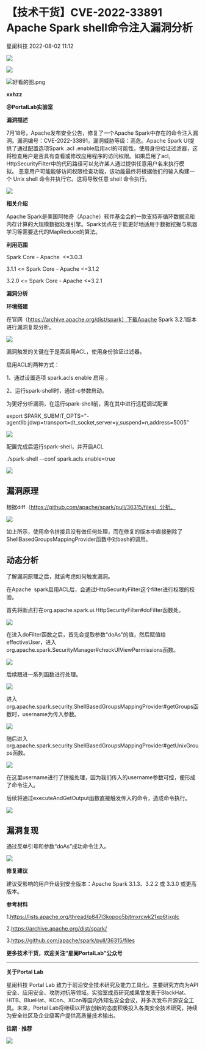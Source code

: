 #  【技术干货】CVE-2022-33891 Apache Spark shell命令注入漏洞分析   
 星阑科技   2022-08-02 11:12  
  
![](https://mmbiz.qpic.cn/mmbiz_gif/Cc8QqLUKOeiaFHTFtiatmEIxZQcXOHfyr6GOBM88IeMm28ybjSAHEJKicuQxPxN5L5NFZ5mza2NOnuokf9ant2fUQ/640?wx_fmt=gif "")  
  
  
![](https://mmbiz.qpic.cn/mmbiz_png/wfFYMXc5G1NSkNgX8voWSJmuSUlcQtsLKWSxBUmsxRCOqbNibhhXFuhtfXiak5ibYGMcEGD9yzzIy4qVq1Q5a63IQ/640?wx_fmt=png&wxfrom=5&wx_lazy=1&wx_co=1 "")  
  
![](https://mmbiz.qpic.cn/mmbiz_png/wfFYMXc5G1NSkNgX8voWSJmuSUlcQtsLgZE9TXJrsxHuabVS0UbocSyplzJJ0pxtQQZpAzIBdZwlByjZ3qUUAQ/640?wx_fmt=png&wxfrom=5&wx_lazy=1&wx_co=1 "好看的图.png")  
  
**xxhzz**  
  
**@PortalLab实验室**  
  
**漏洞描述**  
  
7月18号，Apache发布安全公告，修复了一个Apache Spark中存在的命令注入漏洞。漏洞编号：CVE-2022-33891，漏洞威胁等级：高危。Apache Spark UI提供了通过配置选项Spark .acl .enable启用acl的可能性。使用身份验证过滤器，这将检查用户是否具有查看或修改应用程序的访问权限。如果启用了acl, HttpSecurityFilter中的代码路径可以允许某人通过提供任意用户名来执行模拟。 恶意用户可能能够访问权限检查功能，该功能最终将根据他们的输入构建一个 Unix shell 命令并执行它。这将导致任意 shell 命令执行。  
  
![](https://mmbiz.qpic.cn/mmbiz_png/wfFYMXc5G1MLKAeOwWmCuefpdCQ0qD8b5At1tJUxr1mh3vbG9rOvuHMXoRXictrYfcwe1QMYkqs8f1ibrGicwkOPA/640?wx_fmt=png&wxfrom=5&wx_lazy=1&wx_co=1 "")  
  
**相关介绍**  
  
Apache Spark是美国阿帕奇（Apache）软件基金会的一款支持非循环数据流和内存计算的大规模数据处理引擎。Spark优点在于能更好地适用于数据挖掘与机器学习等需要迭代的MapReduce的算法。  
  
**利用范围**  
  
Spark Core - Apache  <=3.0.3  
  
3.1.1 <= Spark Core - Apache <=3.1.2  
  
3.2.0 <= Spark Core - Apache <=3.2.1  
  
**漏洞分析**  
  
**环境搭建**  
  
在官网（https://archive.apache.org/dist/spark）下载Apache Spark 3.2.1版本进行漏洞复现分析。  
  
![](https://mmbiz.qpic.cn/mmbiz_png/wfFYMXc5G1MLKAeOwWmCuefpdCQ0qD8bvclRWRKhsUOlgFO66d8tXsiaaopq2tXYwLSgh4XxHqLUt5AhtwXVFqg/640?wx_fmt=png&wxfrom=5&wx_lazy=1&wx_co=1 "")  
  
漏洞触发的关键在于是否启用ACL，使用身份验证过滤器。  
  
启用ACL的两种方式：  
  
1、通过设置选项 spark.acls.enable 启用 。  
  
2、运行spark-shell时，通过-c参数启动。  
  
为更好分析漏洞，在运行spark-shell前，需在其中进行远程调试配置  
  
export SPARK_SUBMIT_OPTS="-agentlib:jdwp=transport=dt_socket,server=y,suspend=n,address=5005"  
  
![](https://mmbiz.qpic.cn/mmbiz_png/wfFYMXc5G1MLKAeOwWmCuefpdCQ0qD8bKHIRXWaW4OFxVicnFAIRWtT1CeEicNqKrzme56X3Pg9Cm9ibP3f7Eic6gw/640?wx_fmt=png&wxfrom=5&wx_lazy=1&wx_co=1 "")  
  
配置完成后运行spark-shell，并开启ACL  
  
./spark-shell --conf spark.acls.enable=true  
  
![](https://mmbiz.qpic.cn/mmbiz_png/wfFYMXc5G1MLKAeOwWmCuefpdCQ0qD8bBI8uzF2lsm5794atCkhkROuibKVIrqnjPn7K6oSrapwhToU3QWomakg/640?wx_fmt=png&wxfrom=5&wx_lazy=1&wx_co=1 "")  
## 漏洞原理  
  
根据diff（https://github.com/apache/spark/pull/36315/files）分析。  
  
![](https://mmbiz.qpic.cn/mmbiz_png/wfFYMXc5G1MLKAeOwWmCuefpdCQ0qD8bKn4RKktTEZPic9sEfpicOicLOSTPzib4RhtpGSmaI4WqN6DMBibGhvCGN4A/640?wx_fmt=png&wxfrom=5&wx_lazy=1&wx_co=1 "")  
  
如上所示，使用命令拼接且没有做任何处理，而在修复的版本中直接删除了ShellBasedGroupsMappingProvider函数中对bash的调用。  
## 动态分析  
  
了解漏洞原理之后，就该考虑如何触发漏洞。  
  
在Apache  spark启用ACL后，会通过HttpSecurityFilter这个filter进行权限的校验。  
  
首先将断点打在org.apache.spark.ui.HttpSecurityFilter#doFilter函数处。  
  
![](https://mmbiz.qpic.cn/mmbiz_png/wfFYMXc5G1MLKAeOwWmCuefpdCQ0qD8bG6CqYogn80GtypXLiaiaIEVRrt2K28bic0RwbYP3YYEicC7Cql755lGTaw/640?wx_fmt=png&wxfrom=5&wx_lazy=1&wx_co=1 "")  
  
在进入doFilter函数之后，首先会提取参数“doAs”的值，然后赋值给effectiveUser，进入org.apache.spark.SecurityManager#checkUIViewPermissions函数。  
  
![](https://mmbiz.qpic.cn/mmbiz_png/wfFYMXc5G1MLKAeOwWmCuefpdCQ0qD8bT4HaSB62t8QMdvFUvRNC2ksnz5X3DhdKzfJnIS3CsTAA5QRsLKpvcA/640?wx_fmt=png&wxfrom=5&wx_lazy=1&wx_co=1 "")  
  
后续跟进一系列函数进行处理。  
  
![](https://mmbiz.qpic.cn/mmbiz_png/wfFYMXc5G1MLKAeOwWmCuefpdCQ0qD8bkrhRmW11PeMt7iaRyeSpB3grqsj4e60gOBzcqnFiccic5hR4drncpzwrQ/640?wx_fmt=png&wxfrom=5&wx_lazy=1&wx_co=1 "")  
  
进入org.apache.spark.security.ShellBasedGroupsMappingProvider#getGroups函数时，username为传入参数。  
  
![](https://mmbiz.qpic.cn/mmbiz_png/wfFYMXc5G1MLKAeOwWmCuefpdCQ0qD8bFF5sChtlEBnlb1jKTpnAWB71SNdNFFUzPqqsm2kOQaiaQ1BbcrMy4Iw/640?wx_fmt=png&wxfrom=5&wx_lazy=1&wx_co=1 "")  
  
随后进入org.apache.spark.security.ShellBasedGroupsMappingProvider#getUnixGroups函数。  
  
![](https://mmbiz.qpic.cn/mmbiz_png/wfFYMXc5G1MLKAeOwWmCuefpdCQ0qD8bS3C0TskcQzKaVCaV8pPNxDvGVzUPVqYyuzp8hfoZibAmRVPdQa9qSHw/640?wx_fmt=png&wxfrom=5&wx_lazy=1&wx_co=1 "")  
  
在这里username进行了拼接处理，因为我们传入的username参数可控，便形成了命令注入。  
  
后续将通过executeAndGetOutput函数直接触发传入的命令，造成命令执行。  
  
![](https://mmbiz.qpic.cn/mmbiz_png/wfFYMXc5G1MLKAeOwWmCuefpdCQ0qD8bQYq2H7L9ASiaYxnZVdC3hBgWKWibgrTgQTOXkJH8NfIV54aSPz9iaSfuw/640?wx_fmt=png&wxfrom=5&wx_lazy=1&wx_co=1 "")  
## 漏洞复现  
  
通过反单引号和参数“doAs”成功命令注入。  
  
![](https://mmbiz.qpic.cn/mmbiz_png/wfFYMXc5G1MLKAeOwWmCuefpdCQ0qD8bQjdpia11J6sGrpp393rb7bpibPxbF8XZ44y5OyqAxvrXYLzm8Dbp3t7w/640?wx_fmt=png&wxfrom=5&wx_lazy=1&wx_co=1 "")  
  
**修复建议**  
  
建议受影响的用户升级到安全版本：Apache Spark 3.1.3、3.2.2 或 3.3.0 或更高版本。  
  
**参考材料**  
  
1.https://lists.apache.org/thread/p847l3kopoo5bjtmxrcwk21xp6tjxqlc  
  
2.https://archive.apache.org/dist/spark/  
  
3.https://github.com/apache/spark/pull/36315/files  
  
**更多技术干货，欢迎关注“星阑PortalLab”公众号**  
  
****  
  
  
**关于Portal Lab**  
  
星阑科技 Portal Lab 致力于前沿安全技术研究及能力工具化。主要研究方向为API 安全、应用安全、攻防对抗等领域。实验室成员研究成果曾发表于BlackHat、HITB、BlueHat、KCon、XCon等国内外知名安全会议，并多次发布开源安全工具。未来，Portal Lab将继续以开放创新的态度积极投入各类安全技术研究，持续为安全社区及企业级客户提供高质量技术输出。  
  
  
**往期 · 推荐**  
  
  
  
[](http://mp.weixin.qq.com/s?__biz=Mzg5NjEyMjA5OQ==&mid=2247492888&idx=1&sn=219ad26c37836f5cdefc5f41dea620c0&chksm=c0074884f770c192f60f651f3e0c6a0f293b38a59d9499a89cd1b9c2e2d8cbc4dd4620783ed1&scene=21#wechat_redirect)  
  
[](http://mp.weixin.qq.com/s?__biz=Mzg5NjEyMjA5OQ==&mid=2247492771&idx=1&sn=5bc86cbf62a83db69b1b1919ad86273b&chksm=c007493ff770c0290f199daef6b03bd09f9f85e35c5179c3ca8fe062623ecc27522b45850f0a&scene=21#wechat_redirect)  
  
[](http://mp.weixin.qq.com/s?__biz=Mzg5NjEyMjA5OQ==&mid=2247492691&idx=1&sn=7f4fdf863953280d024c2ae7144badff&chksm=c00749cff770c0d98d9848f5415e2c7b395add84d39e4ab51172549c024d36cfc80af23ad43e&scene=21#wechat_redirect)  
  
[](http://mp.weixin.qq.com/s?__biz=Mzg5NjEyMjA5OQ==&mid=2247492617&idx=1&sn=103b4a185c02f1435ddcc1778bd038e6&chksm=c0074995f770c08374efe7cda4e53a8991a867e2b1b73fe05f0f4a32335756a56c77483ee75f&scene=21#wechat_redirect)  
  
  
![](https://mmbiz.qpic.cn/mmbiz_gif/Cc8QqLUKOehwcHoxicoOah5mxDjLHMZ9RHUxNeibERphRXOj3AEupxt7JyOt3LF1RmmWQibYmicTv2DxM93iaEJhLxw/640?wx_fmt=gif&wxfrom=5&wx_lazy=1 "")  
